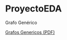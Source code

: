# ProyectoEDA
Grafo Genérico

[Grafos Genericos (PDF)](https://github.com/luisfergromo/ProyectoEDA/files/1467887/Proyecto.-.Grafos.pdf)
